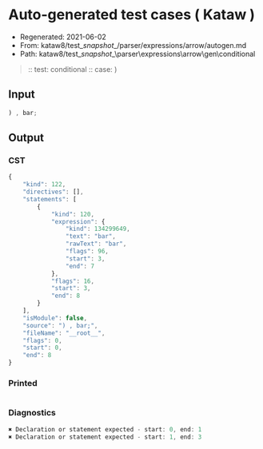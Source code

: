 # Auto-generated test cases ( Kataw )
- Regenerated: 2021-06-02
- From: kataw8/test\__snapshot__/parser/expressions/arrow/autogen.md
- Path: kataw8/test\__snapshot__\parser\expressions\arrow\gen\conditional
> :: test: conditional
> :: case: )
## Input

`````js
) , bar;
`````
## Output

### CST

```javascript
{
    "kind": 122,
    "directives": [],
    "statements": [
        {
            "kind": 120,
            "expression": {
                "kind": 134299649,
                "text": "bar",
                "rawText": "bar",
                "flags": 96,
                "start": 3,
                "end": 7
            },
            "flags": 16,
            "start": 3,
            "end": 8
        }
    ],
    "isModule": false,
    "source": ") , bar;",
    "fileName": "__root__",
    "flags": 0,
    "start": 0,
    "end": 8
}
```

### Printed

```javascript

```

### Diagnostics

```javascript
✖ Declaration or statement expected - start: 0, end: 1
✖ Declaration or statement expected - start: 1, end: 3

```

